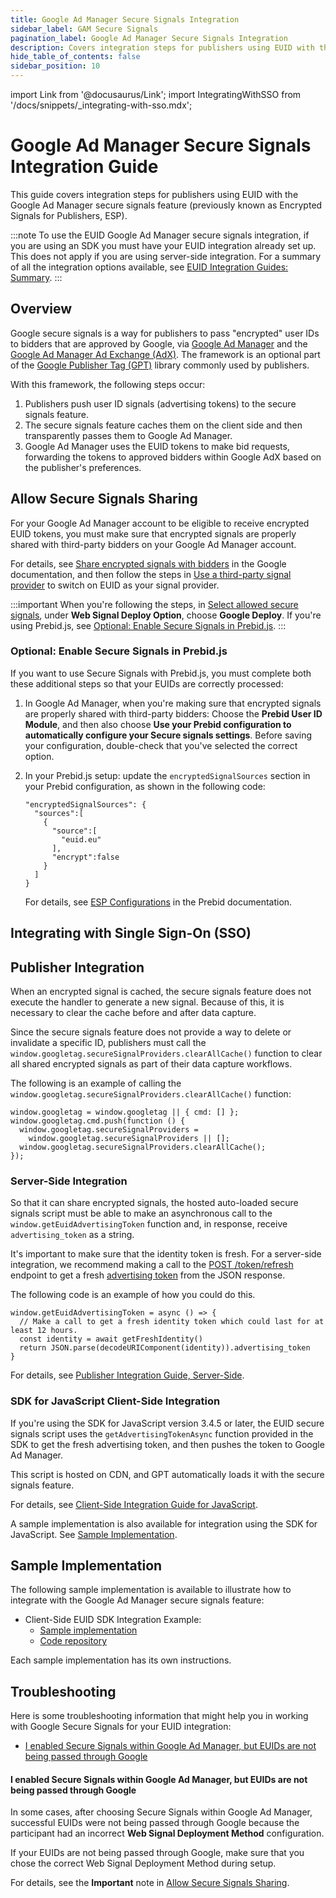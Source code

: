 ```yaml
---
title: Google Ad Manager Secure Signals Integration
sidebar_label: GAM Secure Signals
pagination_label: Google Ad Manager Secure Signals Integration
description: Covers integration steps for publishers using EUID with the Google Ad ManagerSecure Signals feature.
hide_table_of_contents: false
sidebar_position: 10
---
```


import Link from '@docusaurus/Link';
import IntegratingWithSSO from '/docs/snippets/_integrating-with-sso.mdx';

# Google Ad Manager Secure Signals Integration Guide

This guide covers integration steps for publishers using EUID with the Google Ad Manager secure signals feature (previously known as Encrypted Signals for Publishers, ESP).

:::note
To use the EUID Google Ad Manager secure signals integration, if you are using an SDK you must have your EUID integration already set up. This does not apply if you are using server-side integration. For a summary of all the integration options available, see [EUID Integration Guides: Summary](summary-guides.md).
:::

## Overview

Google secure signals is a way for publishers to pass "encrypted" user IDs to bidders that are approved by Google, via [Google Ad Manager](https://admanager.google.com/home/) and the [Google Ad Manager Ad Exchange (AdX)](https://support.google.com/admanager/answer/6321605?hl=en). The framework is an optional part of the <a href="https://developers.google.com/publisher-tag/guides/get-started">Google Publisher Tag (GPT)</a> library commonly used by publishers.

With this framework, the following steps occur:

1. Publishers push user ID signals (advertising tokens) to the secure signals feature.
2. The secure signals feature caches them on the client side and then transparently passes them to Google Ad Manager.
3. Google Ad Manager uses the EUID tokens to make bid requests, forwarding the tokens to approved bidders within Google AdX based on the publisher's preferences.

## Allow Secure Signals Sharing

For your Google Ad Manager account to be eligible to receive encrypted EUID tokens, you must make sure that encrypted signals are properly shared with third-party bidders on your Google Ad Manager account.

For details, see [Share encrypted signals with bidders](https://support.google.com/admanager/answer/10488752) in the Google documentation, and then follow the steps in [Use a third-party signal provider](https://developers.google.com/interactive-media-ads/docs/sdks/html5/client-side/securesignals) to switch on EUID as your signal provider.

:::important
When you're following the steps, in [Select allowed secure signals](https://support.google.com/admanager/answer/10488752#select-signals), under **Web Signal Deploy Option**, choose **Google Deploy**. If you're using Prebid.js, see [Optional: Enable Secure Signals in Prebid.js](#optional-enable-secure-signals-in-prebidjs).
:::

### Optional: Enable Secure Signals in Prebid.js

If you want to use Secure Signals with Prebid.js, you must complete both these additional steps so that your EUIDs are correctly processed:

1. In Google Ad Manager, when you're making sure that encrypted signals are properly shared with third-party bidders: Choose the **Prebid User ID Module**, and then also choose **Use your Prebid configuration to automatically configure your Secure signals settings**. Before saving your configuration, double-check that you've selected the correct option.

1. In your Prebid.js setup: update the `encryptedSignalSources` section in your Prebid configuration, as shown in the following code:

   ```
   "encryptedSignalSources": {
     "sources":[
       {
         "source":[
           "euid.eu"
         ],
         "encrypt":false
       }
     ]
   }
   ```

   For details, see [ESP Configurations](https://docs.prebid.org/dev-docs/modules/userId.html#esp-configurations) in the Prebid documentation.

## Integrating with Single Sign-On (SSO)

<IntegratingWithSSO />

## Publisher Integration

When an encrypted signal is cached, the secure signals feature does not execute the handler to generate a new signal. Because of this, it is necessary to clear the cache before and after data capture.

Since the secure signals feature does not provide a way to delete or invalidate a specific ID, publishers must call the `window.googletag.secureSignalProviders.clearAllCache()` function to clear all shared encrypted signals as part of their data capture workflows.

The following is an example of calling the `window.googletag.secureSignalProviders.clearAllCache()` function:

```
window.googletag = window.googletag || { cmd: [] };
window.googletag.cmd.push(function () {
  window.googletag.secureSignalProviders =
    window.googletag.secureSignalProviders || [];
  window.googletag.secureSignalProviders.clearAllCache();
});
```

### Server-Side Integration

So that it can share encrypted signals, the hosted auto-loaded secure signals script must be able to make an asynchronous call to the `window.getEuidAdvertisingToken` function and, in response, receive `advertising_token` as a string.

It's important to make sure that the identity token is fresh. For a server-side integration, we recommend making a call to the [POST&nbsp;/token/refresh](../endpoints/post-token-refresh.md) endpoint to get a fresh [advertising token](../endpoints/post-token-refresh.md#decrypted-json-response-format) from the JSON response.

The following code is an example of how you could do this.

```
window.getEuidAdvertisingToken = async () => {
  // Make a call to get a fresh identity token which could last for at least 12 hours.
  const identity = await getFreshIdentity()
  return JSON.parse(decodeURIComponent(identity)).advertising_token
}
```

For details, see [Publisher Integration Guide, Server-Side](integration-publisher-server-side.md).

<!-- A sample implementation is also available for server-side integration. See [Sample Implementations](#sample-implementations). -->

### SDK for JavaScript Client-Side Integration

If you're using the SDK for JavaScript version 3.4.5 or later, the EUID secure signals script uses the `getAdvertisingTokenAsync` function provided in the SDK to get the fresh advertising token, and then pushes the token to Google Ad Manager.

<!-- (UID2/EUID diff re JS SDK ver at 20240813 UID2 3.0.0 EUID 3.4.0. 170 | 20240904 EUID 3.4.5) -->

This script is hosted on CDN, and GPT automatically loads it with the secure signals feature. 

For details, see [Client-Side Integration Guide for JavaScript](integration-javascript-client-side.md).

A sample implementation is also available for integration using the SDK for JavaScript. See [Sample Implementation](#sample-implementation).

## Sample Implementation

The following sample implementation is available to illustrate how to integrate with the Google Ad Manager secure signals feature:

- Client-Side EUID SDK Integration Example:
  - [Sample implementation](https://euid.eu/examples/cstg-secure-signals-example/)
  - [Code repository](https://github.com/European-Unified-ID/EUID-docs/tree/main/static/examples/cstg-secure-signals-example)

<!-- EUID Server-Side SDK Integration Example to come. gwh 12/9/24. And client-server. gwh 1/29/25. -->

Each sample implementation has its own instructions.

## Troubleshooting

Here is some troubleshooting information that might help you in working with Google Secure Signals for your EUID integration:

- [I enabled Secure Signals within Google Ad Manager, but EUIDs are not being passed through Google](#i-enabled-secure-signals-within-google-ad-manager-but-euids-are-not-being-passed-through-google)

#### I enabled Secure Signals within Google Ad Manager, but EUIDs are not being passed through Google

In some cases, after choosing Secure Signals within Google Ad Manager, successful EUIDs were not being passed through Google because the participant had an incorrect **Web Signal Deployment Method** configuration.

If your EUIDs are not being passed through Google, make sure that you chose the correct Web Signal Deployment Method during setup.

For details, see the **Important** note in [Allow Secure Signals Sharing](#allow-secure-signals-sharing).
